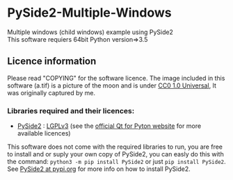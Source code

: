 # PySide2-Multiple-Windows
Multiple windows (child windows) example using PySide2  
This software requiers 64bit Python version=>3.5

## Licence information

Please read "COPYING" for the software licence. The image included in this software (a.tif) is a picture of the moon and is under [CC0 1.0 Universal](https://creativecommons.org/publicdomain/zero/1.0/legalcode), It was originally captured by me.


### Libraries required and their licences:
- [PySide2](https://wiki.qt.io/Qt_for_Python) : [LGPLv3](https://www.gnu.org/licenses/lgpl-3.0.en.html) (see the [official Qt for Pyton website](https://wiki.qt.io/Qt_for_Python) for more available licences)  

This software does not come with the required libraries to run, you are free to install and or suply your own copy of PySide2, you can easly do this with the command: `python3 -m pip install PySide2` or just `pip install PySide2`. See [PySide2 at pypi.org](https://pypi.org/project/PySide2/) for more info on how to install PySide2.
